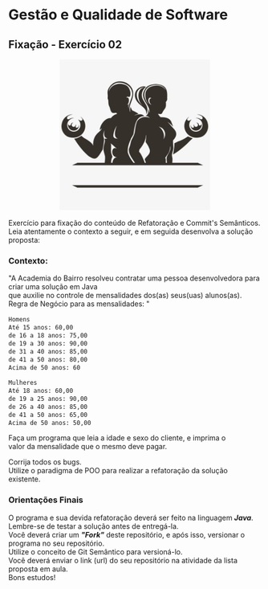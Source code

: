 # Gestão e Qualidade de Software

## Fixação - Exercício 02

<p align="center">
  <a href="#">
    <img src="logo\image.jpg" width="300" alt="Academia">
  </a>
</p>

Exercício para fixação do conteúdo de Refatoração e Commit's Semânticos.<br>
Leia atentamente o contexto a seguir, e em seguida desenvolva a solução proposta:

### Contexto:

"A Academia do Bairro resolveu contratar uma pessoa desenvolvedora para criar uma solução em Java<br>
que auxilie no controle de mensalidades dos(as) seus(uas) alunos(as).
Regra de Negócio para as mensalidades:
"

~~~
Homens
Até 15 anos: 60,00
de 16 a 18 anos: 75,00
de 19 a 30 anos: 90,00
de 31 a 40 anos: 85,00
de 41 a 50 anos: 80,00
Acima de 50 anos: 60
~~~

~~~
Mulheres
Até 18 anos: 60,00
de 19 a 25 anos: 90,00
de 26 a 40 anos: 85,00
de 41 a 50 anos: 65,00
Acima de 50 anos: 50,00
~~~

Faça um programa que leia a idade e sexo do cliente, e imprima o<br>
valor da mensalidade que o mesmo deve pagar.

Corrija todos os bugs.<br>
Utilize o paradigma de POO para realizar a refatoração da solução existente.

### Orientações Finais

O programa e sua devida refatoração deverá ser feito na linguagem ***Java***.<br>
Lembre-se de testar a solução antes de entregá-la.<br>
Você deverá criar um ***"Fork"*** deste repositório, e após isso, versionar o programa no seu repositório.<br>
Utilize o conceito de Git Semântico para versioná-lo.<br>
Você deverá enviar o link (url) do seu repositório na atividade da lista proposta em aula.<br>
Bons estudos!